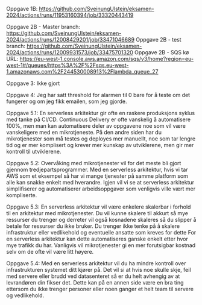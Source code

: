 Oppgave 1B: https://github.com/SveinungUlstein/eksamen-2024/actions/runs/11953160394/job/33320443419

Oppgave 2B - Master branch: https://github.com/SveinungUlstein/eksamen-2024/actions/runs/12008429201/job/33471046689
Oppgave 2B - test branch:   https://github.com/SveinungUlstein/eksamen-2024/actions/runs/12009931573/job/33475701320
Oppgave 2B - SQS kø URL:    https://eu-west-1.console.aws.amazon.com/sqs/v3/home?region=eu-west-1#/queues/https%3A%2F%2Fsqs.eu-west-1.amazonaws.com%2F244530008913%2Flambda_queue_27

Oppgave 3: Ikke gjort

Oppgave 4: Jeg har satt threshold for alarmen til 0 bare for å teste om det fungerer og om jeg fikk emailen, som jeg gjorde.

Oppgave 5.1: En serverless arkitektur gir ofte en raskere produksjons syklus med tanke på CI/CD. Continuous Delivery er ofte vanskelig å automatisere 100%, men man kan automatisere
    deler av oppgavene noe som vil være vanskeligere med en mikrotjeneste. På den andre siden har du mikrotjenester som må testes og deployes mer manuellt, noe som tar lengre tid og er mer komplisert
    og krever mer kunskap av utviklerene, men gir mer kontroll til utviklerene.

Oppgave 5.2: Overvåking med mikrotjenester vil for det meste bli gjort gjennom tredjepartsprogrammer. Med en serverless arkitektur, hvis vi tar AWS som et eksempel
    så har vi mange tjenester på samme platform som alle kan snakke enkelt med hverandre. Igjen vil vi se at serverless arkitektur simplifiserer og automatiserer arbeidsoppgaver som
    venligvis ville vært mer kompliserte.

Oppgave 5.3: En serverless arkitektur vil være enkelere skalerbar i forhold til en arkitektur med mikrotjenester. Du vil kunne skalere til akkurt så mye ressurser du trenger
    og derreter vil også kosnadene skaleres så du slipper å betale for ressurser du ikke bruker. Du trenger ikke tenke på å skalere infrastruktur eller vedlikehold og eventuelle ansatte som kreves for dette
    For en serverless arkitektur kan dette automatiseres ganske enkelt etter hvor mye trafikk du har. 
    Vanligvis vil mikrotjenester gi en mer forutsigbar kostnad selv om de ofte vil være litt høyere.  
    
Oppgave 5.4: Med en serverless arkitektur vil du ha mindre kontroll over infrastrukturen systemet ditt kjører på. Det vil si at hvis noe skulle skje, feil med servere eller brudd ved datasenteret
    så er du helt avhengig av at levrandøren din fikser det. Dette kan på en annen side være en bra ting ettersom du ikke trenger personer eller noen ganger et helt team til servere og vedlikehold.
    